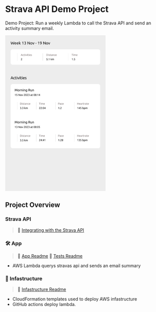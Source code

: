 # Strava API Demo Project

Demo Project: Run a weekly Lambda to call the Strava API and send an activity summary email.

<img
  src='./diagrams/design.svg'
  raw=true
  alt='Wireframe design'
  height="500px"
  width="auto"
/>

## Project Overview

### Strava API

> :book: [Integrating with the Strava API](https://levelup.gitconnected.com/integrating-with-the-strava-api-40244b17df2c)

### 🛠️ App

> :book: [App Readme](app/README.md)
> :book: [Tests Readme](tests/README.md)

- AWS Lambda querys stravas api and sends an email summary

### :bricks: Infastructure

> :book: [Infastructure Readme](infastructure/README.md)

- CloudFormation templates used to deploy AWS infastructure
- GitHub actions deploy lambda.


